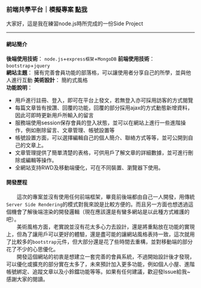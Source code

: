 ### 前端共學平台｜模擬專案 [點我](http://172.105.215.182/)
大家好，這是我在練習node.js時所完成的一份Side Project  
***
#### 網站簡介
 
**後端使用技術**： 
`node.js`+`express框架`+`MongoDB`
**前端使用技術**： 
`bootstrap`+`jquery`  
**網站主題**：
擁有完善會員功能的部落格，可以讓使用者分享自己的所學，並與他人進行互動
**美術設計**：
簡約式風格      
**功能說明**：
 + 用戶進行註冊、登入，即可在平台上發文，若無登入亦可採用訪客的方式閱覽
 + 每篇文章皆有按讚、回覆的功能，回覆的部分採用ajax的方式動態新增資料，因此可即時更新用戶所輸入的留言
 + 服務端使用session保存會員的登入狀態，並可以在網站上進行一些進階操作，例如刪除留言、文章管理、帳號設置等
 + 帳號設置方面，可以選擇編輯自己的個人簡介、聯絡方式等等，並可公開到自己的文章上。
 + 文章管理提供了簡單清楚的表格，可供用戶了解文章的詳細數據，並可進行刪除或編輯等操作。
 + 全網站支持RWD及移動端優化，可在不同裝置、瀏覽器下使用。

#### 開發歷程
　　這次的專案並沒有使用任何前端框架，畢竟前後端都由自己一人開發，用傳統`Server Side Rendering`的模式對我來說是比較方便的。而且另一方面也想透過這個機會了解後端渲染的開發邏輯（現在應該還是有蠻多網站是以此種方式維護的吧）。  
　　美術風格方面，老實說並沒有花太多心力去設計，還是將重點放在功能的實現上，但為了讓用戶可以更好的體驗，還是盡可能的讓網站風格表持一致，這次就用了比較多的`bootstrap`元件，但大部分還是花了些時間去重構，並對移動端的部分花了不少的心思優化。   
　　開發這個網站的初衷是想建立一套完善的會員系統，不過開始設計後才發現，可以優化或擴充的部分實在太多了，未來預計加入更多功能，例如個人小屋、進階帳號綁定、追蹤文章以及小鈴鐺功能等等。如果有任何建議，歡迎發Issue給我~感謝大家的閱讀。
